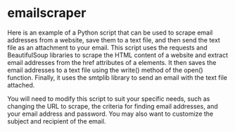 # emailscraper
Here is an example of a Python script that can be used to scrape email addresses from a website, save them to a text file, and then send the text file as an attachment to your email.
This script uses the requests and BeautifulSoup libraries to scrape the HTML content of a website and extract email addresses from the href attributes of a elements. It then saves the email addresses to a text file using the write() method of the open() function. Finally, it uses the smtplib library to send an email with the text file attached.

You will need to modify this script to suit your specific needs, such as changing the URL to scrape, the criteria for finding email addresses, and your email address and password. You may also want to customize the subject and recipient of the email.
